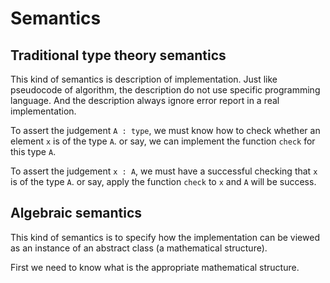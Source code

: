 # Semantics

## Traditional type theory semantics

This kind of semantics is description of implementation.
Just like pseudocode of algorithm, the description do not use specific programming language.
And the description always ignore error report in a real implementation.

To assert the judgement `A : type`,
we must know how to check whether an element `x` is of the type `A`.
or say, we can implement the function `check` for this type `A`.

To assert the judgement `x : A`,
we must have a successful checking that `x` is of the type `A`.
or say, apply the function `check` to `x` and `A` will be success.

## Algebraic semantics

This kind of semantics is to specify how the implementation
can be viewed as an instance of an abstract class (a mathematical structure).

First we need to know what is the appropriate mathematical structure.
